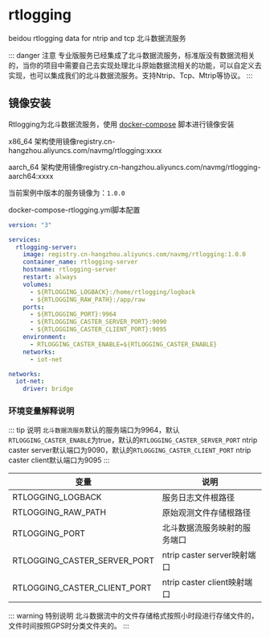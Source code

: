 # rtlogging
beidou rtlogging data for ntrip and tcp
北斗数据流服务

::: danger 注意
专业版服务已经集成了北斗数据流服务，标准版没有数据流相关的，当你的项目中需要自己去实现处理北斗原始数据流相关的功能，可以自定义去实现，也可以集成我们的北斗数据流服务。支持Ntrip、Tcp、Mtrip等协议。
:::

## 镜像安装

Rtlogging为北斗数据流服务，使用 [docker-compose](https://docs.docker.com/compose/install) 脚本进行镜像安装

x86_64 架构使用镜像registry.cn-hangzhou.aliyuncs.com/navmg/rtlogging:xxxx

aarch_64 架构使用镜像registry.cn-hangzhou.aliyuncs.com/navmg/rtlogging-aarch64:xxxx

当前案例中版本的服务镜像为：`1.0.0`

docker-compose-rtlogging.yml脚本配置

```yaml
version: "3"

services:
  rtlogging-server:
    image: registry.cn-hangzhou.aliyuncs.com/navmg/rtlogging:1.0.0
    container_name: rtlogging-server
    hostname: rtlogging-server
    restart: always
    volumes:
      - ${RTLOGGING_LOGBACK}:/home/rtlogging/logback
      - ${RTLOGGING_RAW_PATH}:/app/raw
    ports:
      - ${RTLOGGING_PORT}:9964
      - ${RTLOGGING_CASTER_SERVER_PORT}:9090
      - ${RTLOGGING_CASTER_CLIENT_PORT}:9095
    environment:
      - RTLOGGING_CASTER_ENABLE=${RTLOGGING_CASTER_ENABLE}
    networks:
      - iot-net

networks:
  iot-net:
    driver: bridge
```



### 环境变量解释说明

::: tip 说明
`北斗数据流服务`默认的服务端口为9964，默认`RTLOGGING_CASTER_ENABLE`为true，默认的`RTLOGGING_CASTER_SERVER_PORT` ntrip caster server默认端口为9090，默认的`RTLOGGING_CASTER_CLIENT_PORT` ntrip caster client默认端口为9095
:::

| **变量**  | **说明**            |
|---------|-------------------|
| RTLOGGING_LOGBACK    | 服务日志文件根路径         |
| RTLOGGING_RAW_PATH | 原始观测文件存储根路径         |
| RTLOGGING_PORT | 北斗数据流服务映射的服务端口           |
| RTLOGGING_CASTER_SERVER_PORT | ntrip caster server映射端口         |
| RTLOGGING_CASTER_CLIENT_PORT | ntrip caster client映射端口         |


::: warning 特别说明
北斗数据流中的文件存储格式按照小时段进行存储文件的，文件时间按照GPS时分类文件夹的。
:::

